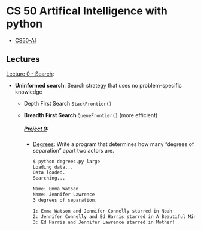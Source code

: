 # CS 50 Artifical Intelligence with python
- [CS50-AI](https://cs50.harvard.edu/ai/2020/)
## Lectures

[Lecture 0 - Search](search):
- **Uninformed search**: Search strategy that uses no problem-specific knowledge
  - Depth First Search ```StackFrontier()```
  - **Breadth First Search** ```QueueFrontier()``` (more efficient)

    ##### [Project 0](https://cs50.harvard.edu/ai/2020/projects/0/): 
    - [Degrees](search/degrees/): Write a program that determines how many “degrees of separation” apart two actors are.
        ```bash
        $ python degrees.py large
        Loading data...
        Data loaded.
        Searching...

        Name: Emma Watson
        Name: Jennifer Lawrence
        3 degrees of separation.
        
        1: Emma Watson and Jennifer Connelly starred in Noah
        2: Jennifer Connelly and Ed Harris starred in A Beautiful Mind
        3: Ed Harris and Jennifer Lawrence starred in Mother!
        ```